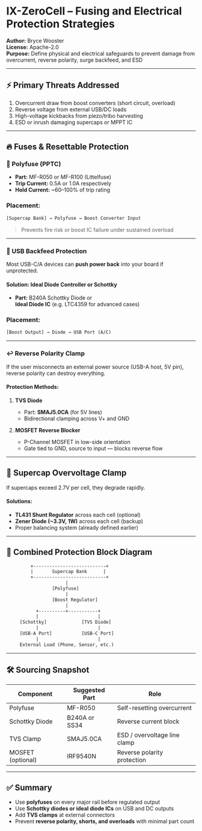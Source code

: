 # IX-ZeroCell – Fusing and Electrical Protection Strategies

**Author:** Bryce Wooster  
**License:** Apache-2.0  
**Purpose:** Define physical and electrical safeguards to prevent damage from overcurrent, reverse polarity, surge backfeed, and ESD

---

## ⚡ Primary Threats Addressed

1. Overcurrent draw from boost converters (short circuit, overload)
2. Reverse voltage from external USB/DC loads
3. High-voltage kickbacks from piezo/tribo harvesting
4. ESD or inrush damaging supercaps or MPPT IC

---

## 🔥 Fuses & Resettable Protection

### 🔄 Polyfuse (PPTC)

- **Part:** MF-R050 or MF-R100 (Littelfuse)
- **Trip Current:** 0.5A or 1.0A respectively
- **Hold Current:** ~60–100% of trip rating

### Placement:

```txt
[Supercap Bank] → Polyfuse → Boost Converter Input
```

> Prevents fire risk or boost IC failure under sustained overload

---

### 🔌 USB Backfeed Protection

Most USB-C/A devices can **push power back** into your board if unprotected.

#### Solution: **Ideal Diode Controller or Schottky**

- **Part:** B240A Schottky Diode or  
  **Ideal Diode IC** (e.g. LTC4359 for advanced cases)

### Placement:

```txt
[Boost Output] → Diode → USB Port (A/C)
```

---

### ↩️ Reverse Polarity Clamp

If the user misconnects an external power source (USB-A host, 5V pin), reverse polarity can destroy everything.

#### Protection Methods:

1. **TVS Diode**
   - Part: **SMAJ5.0CA** (for 5V lines)
   - Bidirectional clamping across V+ and GND

2. **MOSFET Reverse Blocker**
   - P-Channel MOSFET in low-side orientation
   - Gate tied to GND, source to input — blocks reverse flow

---

## 🔋 Supercap Overvoltage Clamp

If supercaps exceed 2.7V per cell, they degrade rapidly.

#### Solutions:

- **TL431 Shunt Regulator** across each cell (optional)
- **Zener Diode (~3.3V, 1W)** across each cell (backup)
- Proper balancing system (already defined earlier)

---

## 🧩 Combined Protection Block Diagram

```txt
         +---------------------------+
         |       Supercap Bank      |
         +---------------------------+
                      |
                 [Polyfuse]
                      |
                 [Boost Regulator]
                      |
           +----------+-----------+
           |                      |
     [Schottky]             [TVS Diode]
           |                      |
     [USB-A Port]           [USB-C Port]
           |                      |
     External Load (Phone, Sensor, etc.)
```

---

## 🛠️ Sourcing Snapshot

| Component         | Suggested Part      | Role                    |
|--------------------|----------------------|--------------------------|
| Polyfuse           | MF-R050              | Self-resetting overcurrent  
| Schottky Diode     | B240A or SS34        | Reverse current block  
| TVS Clamp          | SMAJ5.0CA            | ESD / overvoltage line clamp  
| MOSFET (optional)  | IRF9540N             | Reverse polarity protection

---

## ✅ Summary

- Use **polyfuses** on every major rail before regulated output  
- Use **Schottky diodes or ideal diode ICs** on USB and DC outputs  
- Add **TVS clamps** at external connectors  
- Prevent **reverse polarity, shorts, and overloads** with minimal part count

